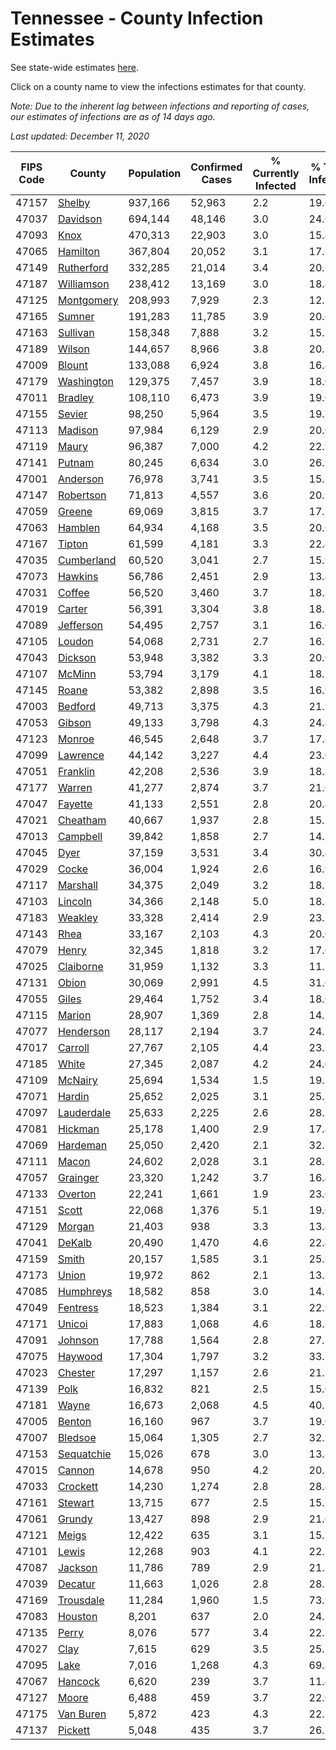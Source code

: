 # Tennessee - County Infection Estimates

See state-wide estimates [here](/infections/us-tn).

Click on a county name to view the infections estimates for that county.

*Note: Due to the inherent lag between infections and reporting of cases, our estimates of infections are as of 14 days ago.*

*Last updated: December 11, 2020*

|   FIPS Code |                   County |   Population |   Confirmed Cases |   % Currently Infected |   % Total Infected |
|-------------|--------------------------|--------------|-------------------|------------------------|--------------------|
|       47157 |         [Shelby](shelby) |      937,166 |            52,963 |                    2.2 |               19.6 |
|       47037 |     [Davidson](davidson) |      694,144 |            48,146 |                    3.0 |               24.0 |
|       47093 |             [Knox](knox) |      470,313 |            22,903 |                    3.0 |               15.4 |
|       47065 |     [Hamilton](hamilton) |      367,804 |            20,052 |                    3.1 |               17.7 |
|       47149 | [Rutherford](rutherford) |      332,285 |            21,014 |                    3.4 |               20.7 |
|       47187 | [Williamson](williamson) |      238,412 |            13,169 |                    3.0 |               18.4 |
|       47125 | [Montgomery](montgomery) |      208,993 |             7,929 |                    2.3 |               12.2 |
|       47165 |         [Sumner](sumner) |      191,283 |            11,785 |                    3.9 |               20.6 |
|       47163 |     [Sullivan](sullivan) |      158,348 |             7,888 |                    3.2 |               15.5 |
|       47189 |         [Wilson](wilson) |      144,657 |             8,966 |                    3.8 |               20.2 |
|       47009 |         [Blount](blount) |      133,088 |             6,924 |                    3.8 |               16.4 |
|       47179 | [Washington](washington) |      129,375 |             7,457 |                    3.9 |               18.0 |
|       47011 |       [Bradley](bradley) |      108,110 |             6,473 |                    3.9 |               19.0 |
|       47155 |         [Sevier](sevier) |       98,250 |             5,964 |                    3.5 |               19.3 |
|       47113 |       [Madison](madison) |       97,984 |             6,129 |                    2.9 |               20.0 |
|       47119 |           [Maury](maury) |       96,387 |             7,000 |                    4.2 |               22.9 |
|       47141 |         [Putnam](putnam) |       80,245 |             6,634 |                    3.0 |               26.9 |
|       47001 |     [Anderson](anderson) |       76,978 |             3,741 |                    3.5 |               15.1 |
|       47147 |   [Robertson](robertson) |       71,813 |             4,557 |                    3.6 |               20.9 |
|       47059 |         [Greene](greene) |       69,069 |             3,815 |                    3.7 |               17.1 |
|       47063 |       [Hamblen](hamblen) |       64,934 |             4,168 |                    3.5 |               20.6 |
|       47167 |         [Tipton](tipton) |       61,599 |             4,181 |                    3.3 |               22.4 |
|       47035 | [Cumberland](cumberland) |       60,520 |             3,041 |                    2.7 |               15.9 |
|       47073 |       [Hawkins](hawkins) |       56,786 |             2,451 |                    2.9 |               13.4 |
|       47031 |         [Coffee](coffee) |       56,520 |             3,460 |                    3.7 |               18.8 |
|       47019 |         [Carter](carter) |       56,391 |             3,304 |                    3.8 |               18.5 |
|       47089 |   [Jefferson](jefferson) |       54,495 |             2,757 |                    3.1 |               16.0 |
|       47105 |         [Loudon](loudon) |       54,068 |             2,731 |                    2.7 |               16.1 |
|       47043 |       [Dickson](dickson) |       53,948 |             3,382 |                    3.3 |               20.0 |
|       47107 |         [McMinn](mcminn) |       53,794 |             3,179 |                    4.1 |               18.5 |
|       47145 |           [Roane](roane) |       53,382 |             2,898 |                    3.5 |               16.9 |
|       47003 |       [Bedford](bedford) |       49,713 |             3,375 |                    4.3 |               21.9 |
|       47053 |         [Gibson](gibson) |       49,133 |             3,798 |                    4.3 |               24.4 |
|       47123 |         [Monroe](monroe) |       46,545 |             2,648 |                    3.7 |               17.8 |
|       47099 |     [Lawrence](lawrence) |       44,142 |             3,227 |                    4.4 |               23.0 |
|       47051 |     [Franklin](franklin) |       42,208 |             2,536 |                    3.9 |               18.8 |
|       47177 |         [Warren](warren) |       41,277 |             2,874 |                    3.7 |               21.6 |
|       47047 |       [Fayette](fayette) |       41,133 |             2,551 |                    2.8 |               20.4 |
|       47021 |     [Cheatham](cheatham) |       40,667 |             1,937 |                    2.8 |               15.3 |
|       47013 |     [Campbell](campbell) |       39,842 |             1,858 |                    2.7 |               14.5 |
|       47045 |             [Dyer](dyer) |       37,159 |             3,531 |                    3.4 |               30.4 |
|       47029 |           [Cocke](cocke) |       36,004 |             1,924 |                    2.6 |               16.9 |
|       47117 |     [Marshall](marshall) |       34,375 |             2,049 |                    3.2 |               18.7 |
|       47103 |       [Lincoln](lincoln) |       34,366 |             2,148 |                    5.0 |               18.8 |
|       47183 |       [Weakley](weakley) |       33,328 |             2,414 |                    2.9 |               23.2 |
|       47143 |             [Rhea](rhea) |       33,167 |             2,103 |                    4.3 |               20.0 |
|       47079 |           [Henry](henry) |       32,345 |             1,818 |                    3.2 |               17.6 |
|       47025 |   [Claiborne](claiborne) |       31,959 |             1,132 |                    3.3 |               11.2 |
|       47131 |           [Obion](obion) |       30,069 |             2,991 |                    4.5 |               31.6 |
|       47055 |           [Giles](giles) |       29,464 |             1,752 |                    3.4 |               18.6 |
|       47115 |         [Marion](marion) |       28,907 |             1,369 |                    2.8 |               14.7 |
|       47077 |   [Henderson](henderson) |       28,117 |             2,194 |                    3.7 |               24.7 |
|       47017 |       [Carroll](carroll) |       27,767 |             2,105 |                    4.4 |               23.5 |
|       47185 |           [White](white) |       27,345 |             2,087 |                    4.2 |               24.0 |
|       47109 |       [McNairy](mcnairy) |       25,694 |             1,534 |                    1.5 |               19.2 |
|       47071 |         [Hardin](hardin) |       25,652 |             2,025 |                    3.1 |               25.2 |
|       47097 | [Lauderdale](lauderdale) |       25,633 |             2,225 |                    2.6 |               28.3 |
|       47081 |       [Hickman](hickman) |       25,178 |             1,400 |                    2.9 |               17.4 |
|       47069 |     [Hardeman](hardeman) |       25,050 |             2,420 |                    2.1 |               32.2 |
|       47111 |           [Macon](macon) |       24,602 |             2,028 |                    3.1 |               28.1 |
|       47057 |     [Grainger](grainger) |       23,320 |             1,242 |                    3.7 |               16.4 |
|       47133 |       [Overton](overton) |       22,241 |             1,661 |                    1.9 |               23.6 |
|       47151 |           [Scott](scott) |       22,068 |             1,376 |                    5.1 |               19.0 |
|       47129 |         [Morgan](morgan) |       21,403 |               938 |                    3.3 |               13.4 |
|       47041 |         [DeKalb](dekalb) |       20,490 |             1,470 |                    4.6 |               22.4 |
|       47159 |           [Smith](smith) |       20,157 |             1,585 |                    3.1 |               25.8 |
|       47173 |           [Union](union) |       19,972 |               862 |                    2.1 |               13.3 |
|       47085 |   [Humphreys](humphreys) |       18,582 |               858 |                    3.0 |               14.5 |
|       47049 |     [Fentress](fentress) |       18,523 |             1,384 |                    3.1 |               22.9 |
|       47171 |         [Unicoi](unicoi) |       17,883 |             1,068 |                    4.6 |               18.8 |
|       47091 |       [Johnson](johnson) |       17,788 |             1,564 |                    2.8 |               27.7 |
|       47075 |       [Haywood](haywood) |       17,304 |             1,797 |                    3.2 |               33.7 |
|       47023 |       [Chester](chester) |       17,297 |             1,157 |                    2.6 |               21.3 |
|       47139 |             [Polk](polk) |       16,832 |               821 |                    2.5 |               15.0 |
|       47181 |           [Wayne](wayne) |       16,673 |             2,068 |                    4.5 |               40.5 |
|       47005 |         [Benton](benton) |       16,160 |               967 |                    3.7 |               19.0 |
|       47007 |       [Bledsoe](bledsoe) |       15,064 |             1,305 |                    2.7 |               32.9 |
|       47153 | [Sequatchie](sequatchie) |       15,026 |               678 |                    3.0 |               13.8 |
|       47015 |         [Cannon](cannon) |       14,678 |               950 |                    4.2 |               20.1 |
|       47033 |     [Crockett](crockett) |       14,230 |             1,274 |                    2.8 |               28.4 |
|       47161 |       [Stewart](stewart) |       13,715 |               677 |                    2.5 |               15.5 |
|       47061 |         [Grundy](grundy) |       13,427 |               898 |                    2.9 |               21.0 |
|       47121 |           [Meigs](meigs) |       12,422 |               635 |                    3.1 |               15.3 |
|       47101 |           [Lewis](lewis) |       12,268 |               903 |                    4.1 |               22.7 |
|       47087 |       [Jackson](jackson) |       11,786 |               789 |                    2.9 |               21.3 |
|       47039 |       [Decatur](decatur) |       11,663 |             1,026 |                    2.8 |               28.2 |
|       47169 |   [Trousdale](trousdale) |       11,284 |             1,960 |                    1.5 |               73.9 |
|       47083 |       [Houston](houston) |        8,201 |               637 |                    2.0 |               24.3 |
|       47135 |           [Perry](perry) |        8,076 |               577 |                    3.4 |               22.3 |
|       47027 |             [Clay](clay) |        7,615 |               629 |                    3.5 |               25.7 |
|       47095 |             [Lake](lake) |        7,016 |             1,268 |                    4.3 |               69.8 |
|       47067 |       [Hancock](hancock) |        6,620 |               239 |                    3.7 |               11.4 |
|       47127 |           [Moore](moore) |        6,488 |               459 |                    3.7 |               22.0 |
|       47175 |   [Van Buren](van-buren) |        5,872 |               423 |                    4.3 |               22.7 |
|       47137 |       [Pickett](pickett) |        5,048 |               435 |                    3.7 |               26.7 |